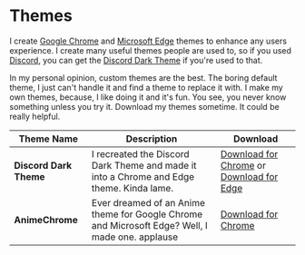 # Themes
I create [Google Chrome](https://chrome.com) and [Microsoft Edge](https://www.microsoft.com/en-us/windows/microsoft-edge) themes to enhance any users experience. I create many useful themes people are used to, so if you used [Discord](https://discordapp.com), you can get the [Discord Dark Theme](?) if you're used to that.

In my personal opinion, custom themes are the best. The boring default theme, I just can't handle it and find a theme to replace it with. I make my own themes, because, I like doing it and it's fun. You see, you never know something unless you try it. Download my themes sometime. It could be really helpful.

| Theme Name  | Description | Download |
| ------------ | -------------- | ---------- |
| **Discord Dark Theme**  | I recreated the Discord Dark Theme and made it into a Chrome and Edge theme. Kinda lame.  | [Download for Chrome](https://mega.nz/#!gwBm2CbD) or [Download for Edge](https://mega.nz/#!tsYUTI5Y) |
| **AnimeChrome**  | Ever dreamed of an Anime theme for Google Chrome and Microsoft Edge? Well, I made one. applause  | [Download for Chrome](https://mega.nz/#!R5YyxaaD) |
